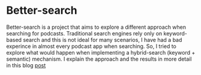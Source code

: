 # Better-search

Better-search is a project that aims to explore a different approach when searching for podcasts. Traditional search engines rely only on keyword-based search and this is not ideal for many scenarios, I have had a bad experince in almost every podcast app when searching. So, I tried to explore what would happen when implementing a hybrid-search (keyword + semantic) mechanism. I explain the approach and the results in more detail in this blog [post](https://www.mamdouh.dev/1)
